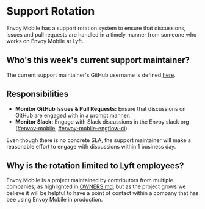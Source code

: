 # Support Rotation

Envoy Mobile has a support rotation system to ensure that discussions,
issues and pull requests are handled in a timely manner from someone who
works on Envoy Mobile at Lyft.

## Who's this week's current support maintainer?

The current support maintainer's GitHub username is defined
[here](https://github.com/envoyproxy/envoy-mobile/blob/main/.github/lyft_maintainers.yml#L1).

## Responsibilities

* **Monitor GitHub Issues & Pull Requests:** Ensure that discussions on
  GitHub are engaged with in a prompt manner.
* **Monitor Slack:** Engage with Slack discussions in the Envoy slack
  org ([#envoy-mobile](https://envoyproxy.slack.com/archives/CKQ2LK23G),
  [#envoy-mobile-engflow-ci](https://envoyproxy.slack.com/archives/C02QMNG92A3)).

Even though there is no concrete SLA, the support maintainer will make a
reasonable effort to engage with discussions within 1 business day.

## Why is the rotation limited to Lyft employees?

Envoy Mobile is a project maintained by contributors from multiple
companies, as highlighted in [OWNERS.md](../OWNERS.md), but as the
project grows we believe it will be helpful to have a point of contact
within a company that has bee using Envoy Mobile in production.

